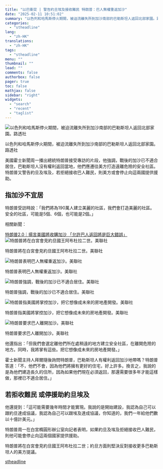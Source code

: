 ```yaml
---
title: "以巴衝突 | 警告約旦埃及接收難民 特朗普：巴人無權重返加沙"
date: "2025-02-11 10:51:02"
summary: "以色列和哈馬斯停火期間，被迫流離失所到加沙南部的巴勒斯坦人返回北部家園。路透社       ..."
categories:
  - "stheadline"
lang:
  - "zh-HK"
translations:
  - "zh-HK"
tags:
  - "stheadline"
menu: ""
thumbnail: ""
lead: ""
comments: false
authorbox: false
pager: true
toc: false
mathjax: false
sidebar: "right"
widgets:
  - "search"
  - "recent"
  - "taglist"
---
```


![以色列和哈馬斯停火期間，被迫流離失所到加沙南部的巴勒斯坦人返回北部家園。路透社](https://image.stheadline.com/f/680p0/0x0/100/none/0ad33abd22a53433a15b442f3d3ed35f/stheadline/inewsmedia/20250211/_2025021110430395706.jpg)

以色列和哈馬斯停火期間，被迫流離失所到加沙南部的巴勒斯坦人返回北部家園。路透社




美國霍士新聞周一播出總統特朗普接受專訪的片段，他強調，戰後的加沙已不適合居住，巴勒斯坦人沒有權利返回當地，他們應遷往美方打造遠離危險的安全社區。特朗普又警告約旦及埃及，若拒絕接收巴人難民，則美方或會停止向這兩國提供援助。

指加沙不宜居
------

特朗普受訪時說：「我們將為190萬人建立美麗的社區，我們會打造美麗的社區。安全的社區，可能是5個、6個，也可能是2個。」

相關新聞：  

[特朗普2.0｜揚言美國將收購加沙 「允許巴人返回將是巨大錯誤」](https://www.stheadline.com/realtime-world/3427260/)
 ![特朗普將在白宮會見約旦國王阿布杜拉二世。美聯社](https://image.hkhl.hk/f/1024p0/0x0/100/none/61fb6d4c5457bc73c7fa0e6c8d425904/2025-02/b3.jpg)


特朗普將在白宮會見約旦國王阿布杜拉二世。美聯社



 ![特朗普表明巴人無權重返加沙。美聯社](https://image.hkhl.hk/f/1024p0/0x0/100/none/d68334a7e7925d1aec7dc765463d0f61/2025-02/b4_2.jpg)


特朗普表明巴人無權重返加沙。美聯社



 ![特朗普強調，戰後的加沙已不適合居住。美聯社](https://image.hkhl.hk/f/1024p0/0x0/100/none/9eba1630af7d61a5dc6c4f29007fc980/2025-02/a1_7.jpg)


特朗普強調，戰後的加沙已不適合居住。美聯社



 ![特朗普指美國將掌控加沙，把它想像成未來的房地產開發。美聯社](https://image.hkhl.hk/f/1024p0/0x0/100/none/367f6e7482927feb524375e133bc0934/2025-02/b5_1.jpg)


特朗普指美國將掌控加沙，把它想像成未來的房地產開發。美聯社



 ![特朗普要求巴人離開加沙。美聯社](https://image.hkhl.hk/f/1024p0/0x0/100/none/99b76e2892423a8577461cf937e594a5/2025-02/b6_1.jpg)


特朗普要求巴人離開加沙。美聯社




他還指出：「但我們會選定離他們所在處稍遠的地方建立安全社區，在離開危險的地方。同時，我將掌有這些。把它想像成未來的房地產開發。」

霍士新聞主持人拜爾隨後詢問特朗普，巴勒斯坦人有權利返回加沙地帶嗎？特朗普答道：「不，他們不會，因為他們將擁有更好的住宅，好上許多。換言之，我說的是為他們建造長久的住所，因為如果他們現在必須返回，那還需要很多年才能這樣做，那裡已不適合居住。」

若拒收難民 或停援助約旦埃及
--------------

他還提到：「這可能需要幾年時間才能實現。我說的是開始建設，我認為自己可以跟約旦達成協議，我認為自己可以跟埃及達成協議，你知道的，我們一年給他們數以十億計美元。」

特朗普周一在白宮橢圓形辦公室向記者表明，如果約旦及埃及拒絕接收巴人難民，則他可能會停止向這兩個國家提供援助。

特朗普將在白宮會見約旦國王阿布杜拉二世；約旦方面則堅決反對接收更多巴勒斯坦人的美方提議。

[stheadline](https://std.stheadline.com/realtime/article/2052028/即時-國際-以巴衝突-警告約旦埃及接收難民-特朗普-巴人無權重返加沙)
